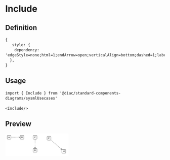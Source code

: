 # Include

## Definition

```
{
  _style: { 
    dependency: 'edgeStyle=none;html=1;endArrow=open;verticalAlign=bottom;dashed=1;labelBackgroundColor=none;',
  },
}
```

## Usage

```
import { Include } from '@diac/standard-components-diagrams/sysmlUsecases'

<Include/>
```

## Preview

<img src="./include.png" width="200"/>

